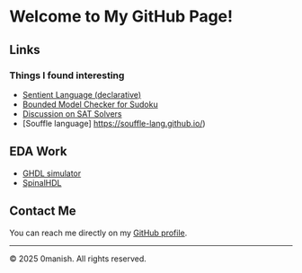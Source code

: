 # Welcome to My GitHub Page!

## Links
### Things I found interesting
- [Sentient Language (declarative)](https://sentient-lang.org/intro/experimental)
- [Bounded Model Checker for Sudoku](https://github.com/Shelwien/sudoku-cbmc)
- [Discussion on SAT Solvers](https://codingnest.com/modern-sat-solvers-fast-neat-underused-part-1-of-n/)
- [Souffle language] https://souffle-lang.github.io/)

## EDA Work
- [GHDL simulator](http://ghdl.free.fr/)
- [SpinalHDL](https://github.com/SpinalHDL)

## Contact Me
You can reach me directly on my [GitHub profile](https://github.com/0manish/).

---

© 2025 0manish. All rights reserved.
